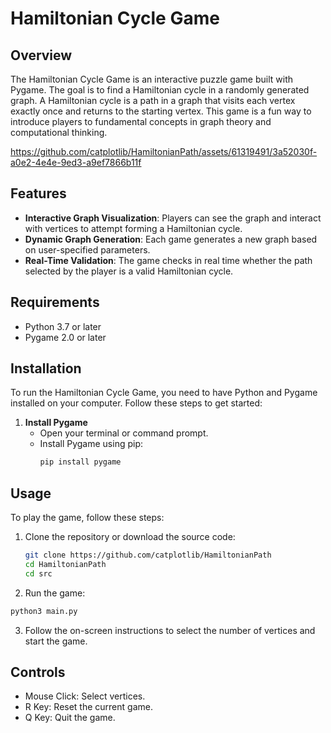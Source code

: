 # Hamiltonian Cycle Game

## Overview
The Hamiltonian Cycle Game is an interactive puzzle game built with Pygame. The goal is to find a Hamiltonian cycle in a randomly generated graph. A Hamiltonian cycle is a path in a graph that visits each vertex exactly once and returns to the starting vertex. This game is a fun way to introduce players to fundamental concepts in graph theory and computational thinking.

https://github.com/catplotlib/HamiltonianPath/assets/61319491/3a52030f-a0e2-4e4e-9ed3-a9ef7866b11f

## Features
- **Interactive Graph Visualization**: Players can see the graph and interact with vertices to attempt forming a Hamiltonian cycle.
- **Dynamic Graph Generation**: Each game generates a new graph based on user-specified parameters.
- **Real-Time Validation**: The game checks in real time whether the path selected by the player is a valid Hamiltonian cycle.

## Requirements
- Python 3.7 or later
- Pygame 2.0 or later

## Installation
To run the Hamiltonian Cycle Game, you need to have Python and Pygame installed on your computer. Follow these steps to get started:

1. **Install Pygame**
   - Open your terminal or command prompt.
   - Install Pygame using pip:
     ```bash
     pip install pygame
     ```

## Usage
To play the game, follow these steps:

1. Clone the repository or download the source code:
   ```bash
   git clone https://github.com/catplotlib/HamiltonianPath
   cd HamiltonianPath
   cd src
    ```
2. Run the game:

```bash
python3 main.py
```

3. Follow the on-screen instructions to select the number of vertices and start the game.

## Controls
- Mouse Click: Select vertices.
- R Key: Reset the current game.
- Q Key: Quit the game.
